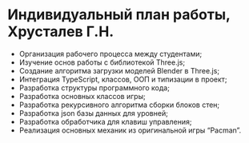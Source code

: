 # Индивидуальный план работы, Хрусталев Г.Н.

- Организация рабочего процесса между студентами;
- Изучение основ работы с библиотекой Three.js;
- Создание алгоритма загрузки моделей Blender в Three.js;
- Интеграция TypeScript, классов, ООП и типизации в проект;
- Разработка структуры программного кода;
- Разработка основных классов игры;
- Разработка рекурсивного алгоритма сборки блоков стен;
- Разработка json базы данных для уровней;
- Разработка обработчика для клавиш управления;
- Реализация основных механик из оригинальной игры “Pacman”.
